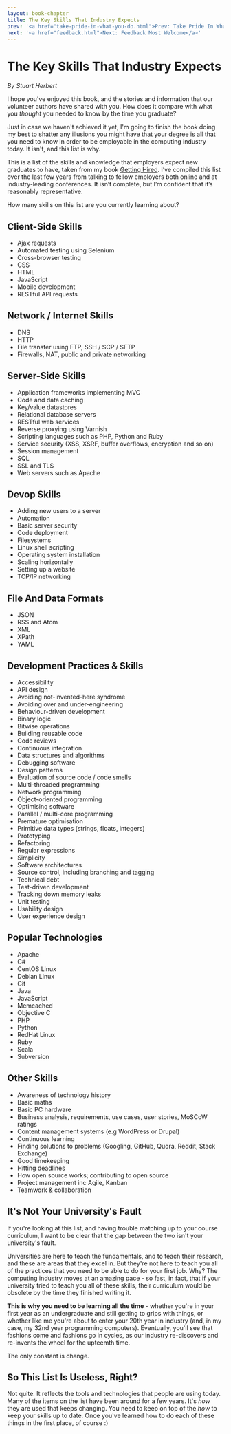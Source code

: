 ```yaml
---
layout: book-chapter
title: The Key Skills That Industry Expects
prev: '<a href="take-pride-in-what-you-do.html">Prev: Take Pride In What You Do</a>'
next: '<a href="feedback.html">Next: Feedback Most Welcome</a>'
---
```


# The Key Skills That Industry Expects

_By Stuart Herbert_

I hope you've enjoyed this book, and the stories and information that our volunteer authors have shared with you.  How does it compare with what you _thought_ you needed to know by the time you graduate?

Just in case we haven't achieved it yet, I'm going to finish the book doing my best to shatter any illusions you might have that your degree is all that you need to know in order to be employable in the computing industry today.  It isn't, and this list is why.

This is a list of the skills and knowledge that employers expect new graduates to have, taken from my book [Getting Hired](http://books.stuartherbert.com/getting-hired/). I’ve compiled this list over the last few years from talking to fellow employers both online and at industry-leading conferences. It isn’t complete, but I’m confident that it’s reasonably representative.

How many skills on this list are you currently learning about?

## Client-Side Skills

* Ajax requests
* Automated testing using Selenium
* Cross-browser testing
* CSS
* HTML
* JavaScript
* Mobile development
* RESTful API requests

## Network / Internet Skills

* DNS
* HTTP
* File transfer using FTP, SSH / SCP / SFTP
* Firewalls, NAT, public and private networking

## Server-Side Skills

* Application frameworks implementing MVC
* Code and data caching
* Key/value datastores
* Relational database servers
* RESTful web services
* Reverse proxying using Varnish
* Scripting languages such as PHP, Python and Ruby
* Service security (XSS, XSRF, buffer overflows, encryption and so on)
* Session management
* SQL
* SSL and TLS
* Web servers such as Apache

## Devop Skills

* Adding new users to a server
* Automation
* Basic server security
* Code deployment
* Filesystems
* Linux shell scripting
* Operating system installation
* Scaling horizontally
* Setting up a website
* TCP/IP networking

##  File And Data Formats

* JSON
* RSS and Atom
* XML
* XPath
* YAML

## Development Practices & Skills

* Accessibility
* API design
* Avoiding not-invented-here syndrome
* Avoiding over and under-engineering
* Behaviour-driven development
* Binary logic
* Bitwise operations
* Building reusable code
* Code reviews
* Continuous integration
* Data structures and algorithms
* Debugging software
* Design patterns
* Evaluation of source code / code smells
* Multi-threaded programming
* Network programming
* Object-oriented programming
* Optimising software
* Parallel / multi-core programming
* Premature optimisation
* Primitive data types (strings, floats, integers)
* Prototyping
* Refactoring
* Regular expressions
* Simplicity
* Software architectures
* Source control, including branching and tagging
* Technical debt
* Test-driven development
* Tracking down memory leaks
* Unit testing
* Usability design
* User experience design

## Popular Technologies

* Apache
* C#
* CentOS Linux
* Debian Linux
* Git
* Java
* JavaScript
* Memcached
* Objective C
* PHP
* Python
* RedHat Linux
* Ruby
* Scala
* Subversion

## Other Skills

* Awareness of technology history
* Basic maths
* Basic PC hardware
* Business analysis, requirements, use cases, user stories, MoSCoW ratings
* Content management systems (e.g WordPress or Drupal)
* Continuous learning
* Finding solutions to problems (Googling, GitHub, Quora, Reddit, Stack Exchange)
* Good timekeeping
* Hitting deadlines
* How open source works; contributing to open source
* Project management inc Agile, Kanban
* Teamwork & collaboration

## It's Not Your University's Fault

If you're looking at this list, and having trouble matching up to your course curriculum, I want to be clear that the gap between the two isn't your university's fault.

Universities are here to teach the fundamentals, and to teach their research, and these are areas that they excel in.  But they're not here to teach you all of the practices that you need to be able to do for your first job.  Why?  The computing industry moves at an amazing pace - so fast, in fact, that if your university tried to teach you all of these skills, their curriculum would be obsolete by the time they finished writing it.

__This is why you need to be learning all the time__ - whether you're in your first year as an undergraduate and still getting to grips with things, or whether like me you're about to enter your 20th year in industry (and, in my case, my 32nd year programming computers).  Eventually, you'll see that fashions come and fashions go in cycles, as our industry re-discovers and re-invents the wheel for the upteemth time.

The only constant is change.

## So This List Is Useless, Right?

Not quite.  It reflects the tools and technologies that people are using today.  Many of the items on the list have been around for a few years.  It's _how_ they are used that keeps changing.  You need to keep on top of the _how_ to keep your skills up to date.  Once you've learned how to do each of these things in the first place, of course :)